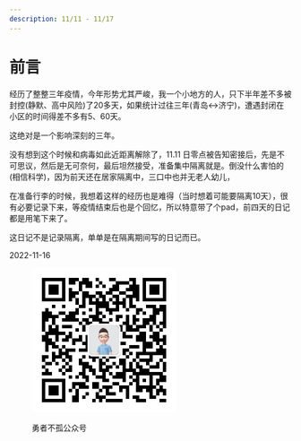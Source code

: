 ```yaml
---
description: 11/11 - 11/17
---
```


# 前言

经历了整整三年疫情，今年形势尤其严峻，我一个小地方的人，只下半年差不多被封控(静默、高中风险)了20多天，如果统计过往三年(青岛<->济宁)，遭遇封闭在小区的时间得差不多有5、60天。

这绝对是一个影响深刻的三年。

没有想到这个时候和病毒如此近距离解除了，11.11 日零点被告知密接后，先是不可思议，然后是无可奈何，最后坦然接受，准备集中隔离就是。倒没什么害怕的(相信科学)，因为前天还在居家隔离中，三口中也并无老人幼儿，

在准备行李的时候，我想着这样的经历也是难得（当时想着可能要隔离10天），很有必要记录下来，等疫情结束后也是个回忆，所以特意带了个pad，前四天的日记都是用笔下来了。

这日记不是记录隔离，单单是在隔离期间写的日记而已。

2022-11-16



<figure><img src=".gitbook/assets/qrcode_for_gh_a2118ebbde48_258.jpg" alt=""><figcaption><p>勇者不孤公众号</p></figcaption></figure>

